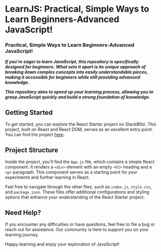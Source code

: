 
# LearnJS: Practical, Simple Ways to Learn Beginners-Advanced JavaScript!
> 
 ### Practical, Simple Ways to Learn Beginners-Advanced JavaScript!

***If you're eager to learn JavaScript, this repository is specifically designed for beginners.***
***What sets it apart is its unique approach of breaking down complex concepts into easily understandable pieces, making it accessible for beginners while still providing advanced knowledge.***
>
***This repository aims to speed up your learning process, allowing you to grasp JavaScript quickly and build a strong foundation of knowledge.***

## Getting Started
> 
To get started, you can explore the React Starter project on StackBlitz. This project, built on React and React DOM, serves as an excellent entry point. You can find the project [here](https://stackblitz.com/edit/stackblitz-starters-zxeh7g).

## Project Structure
>
Inside the project, you'll find the `App.js` file, which contains a simple React component. It renders a `<div>` element with an empty `<h1>` heading and a `<p>` paragraph. This component serves as a starting point for your experiments and further learning in React.

Feel free to navigate through the other files, such as `index.js`, `style.css`, and `package.json`. These files offer additional configurations and styling options that enhance your understanding of the React Starter project.

## Need Help?
> 
If you encounter any difficulties or have questions, feel free to file a bug or reach out for assistance. Our community is here to support you on your learning journey.

Happy learning and enjoy your exploration of JavaScript!
